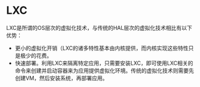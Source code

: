 # LXC #

LXC是所谓的OS层次的虚拟化技术，与传统的HAL层次的虚拟化技术相比有以下优势：

- 更小的虚拟化开销（LXC的诸多特性基本由内核提供，而内核实现这些特性只是极少的花费。
- 快速部署。利用LXC来隔离特定应用，只需要安装LXC，即可使用LXC相关的命令来创建并启动容器来为应用提供虚拟化环境。传统的虚拟化技术则需要先创建VM，然后安装系统，再部署应用。

   